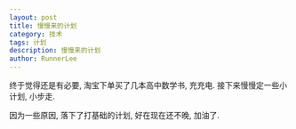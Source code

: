 ```yaml
---
layout: post
title: 慢慢来的计划
category: 技术
tags: 计划
description: 慢慢来的计划
author: RunnerLee
---
```


终于觉得还是有必要, 淘宝下单买了几本高中数学书, 充充电. 接下来慢慢定一些小计划, 小步走.

因为一些原因, 落下了打基础的计划, 好在现在还不晚, 加油了.
